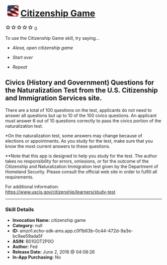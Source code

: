 # &nbsp;<img src="skill_icon" alt="Citizenship Game icon" width="36"> [Citizenship Game](http://alexa.amazon.com/#skills/amzn1.echo-sdk-ams.app.c0f1b63b-0c44-472d-9a3e-bc9ae59ada5f)
![0 stars](../../images/ic_star_border_black_18dp_1x.png)![0 stars](../../images/ic_star_border_black_18dp_1x.png)![0 stars](../../images/ic_star_border_black_18dp_1x.png)![0 stars](../../images/ic_star_border_black_18dp_1x.png)![0 stars](../../images/ic_star_border_black_18dp_1x.png) 0

To use the Citizenship Game skill, try saying...

* *Alexa, open citizenship game*

* *Start over*

* *Repeat*

Civics (History and Government) Questions for the Naturalization Test
from the U.S. Citizenship and Immigration Services site. 
----------------------------------------------------------------------------------------------
There are a total of 100 questions on the test, applicants do not need to answer all questions but  up to 10 of the 100 civics questions. An applicant must answer 6 out of 10 questions correctly to pass the civics portion of the naturalization test.

*On the naturalization test, some answers may change because of elections or appointments. As you study for the test,
make sure that you know the most current answers to these questions.

**Note that this app is designed to help you study for the test. The author takes no responsibility for errors, omissions, or for the outcome of the Citizenship and Naturalization Immigration test given by the Department of Homeland Security. Please consult the official web site in order to fulfill all requirements.

For additional information: 
https://www.uscis.gov/citizenship/learners/study-test

***

### Skill Details

* **Invocation Name:** citizenship game
* **Category:** null
* **ID:** amzn1.echo-sdk-ams.app.c0f1b63b-0c44-472d-9a3e-bc9ae59ada5f
* **ASIN:** B01GDT2P0O
* **Author:** Fed
* **Release Date:** June 2, 2016 @ 04:08:26
* **In-App Purchasing:** No
